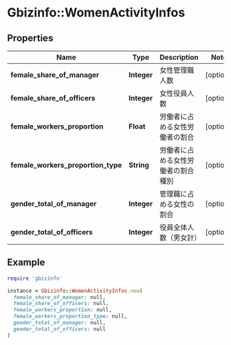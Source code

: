 # Gbizinfo::WomenActivityInfos

## Properties

| Name | Type | Description | Notes |
| ---- | ---- | ----------- | ----- |
| **female_share_of_manager** | **Integer** | 女性管理職人数 | [optional] |
| **female_share_of_officers** | **Integer** | 女性役員人数 | [optional] |
| **female_workers_proportion** | **Float** | 労働者に占める女性労働者の割合 | [optional] |
| **female_workers_proportion_type** | **String** | 労働者に占める女性労働者の割合種別 | [optional] |
| **gender_total_of_manager** | **Integer** | 管理職に占める女性の割合 | [optional] |
| **gender_total_of_officers** | **Integer** | 役員全体人数（男女計） | [optional] |

## Example

```ruby
require 'gbizinfo'

instance = Gbizinfo::WomenActivityInfos.new(
  female_share_of_manager: null,
  female_share_of_officers: null,
  female_workers_proportion: null,
  female_workers_proportion_type: null,
  gender_total_of_manager: null,
  gender_total_of_officers: null
)
```

